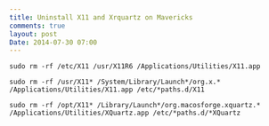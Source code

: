 ```yaml
---
title: Uninstall X11 and Xrquartz on Mavericks
comments: true
layout: post
Date: 2014-07-30 07:00
---
```


`sudo rm -rf /etc/X11 /usr/X11R6 /Applications/Utilities/X11.app`

`sudo rm -rf /usr/X11* /System/Library/Launch*/org.x.* /Applications/Utilities/X11.app /etc/*paths.d/X11`

`sudo rm -rf /opt/X11* /Library/Launch*/org.macosforge.xquartz.* /Applications/Utilities/XQuartz.app /etc/*paths.d/*XQuartz`